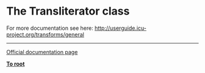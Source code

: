 # The Transliterator class



For more documentation see here: http://userguide.icu-project.org/transforms/general  

---

[Official documentation page](https://www.php.net/manual/en/class.transliterator.php)

**[To root](/README.md)**